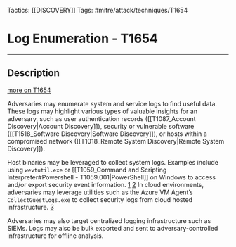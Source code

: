Tactics: [[DISCOVERY]]
Tags: #mitre/attack/techniques/T1654

# Log Enumeration - T1654
---
## Description
[more on T1654](https://attack.mitre.org/techniques/T1654)

Adversaries may enumerate system and service logs to find useful data. These logs may highlight various types of valuable insights for an adversary, such as user authentication records ([[T1087_Account Discovery|Account Discovery]]), security or vulnerable software ([[T1518_Software Discovery|Software Discovery]]), or hosts within a compromised network ([[T1018_Remote System Discovery|Remote System Discovery]]).

Host binaries may be leveraged to collect system logs. Examples include using `wevtutil.exe` or [[T1059_Command and Scripting Interpreter#Powershell - T1059.001|PowerShell]] on Windows to access and/or export security event information. [1](https://labs.withsecure.com/content/dam/labs/docs/WithSecure-Lazarus-No-Pineapple-Threat-Intelligence-Report-2023.pdf) [2](https://www.microsoft.com/en-us/security/blog/2023/06/14/cadet-blizzard-emerges-as-a-novel-and-distinct-russian-threat-actor/) In cloud environments, adversaries may leverage utilities such as the Azure VM Agent’s `CollectGuestLogs.exe` to collect security logs from cloud hosted infrastructure. [3](https://www.mandiant.com/resources/blog/sim-swapping-abuse-azure-serial)

Adversaries may also target centralized logging infrastructure such as SIEMs. Logs may also be bulk exported and sent to adversary-controlled infrastructure for offline analysis.